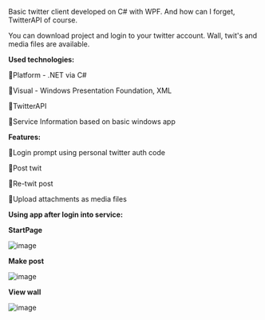 Basic twitter client developed on C# with WPF. And how can I forget, TwitterAPI of course.

You can download project and login to your twitter account. Wall, twit's and media files are available.

**Used technologies:**

🔧Platform - .NET via C#

🎨Visual - Windows Presentation Foundation, XML

🔧TwitterAPI

🔧Service Information based on basic windows app



**Features:**

🔧Login prompt using personal twitter auth code

🔧Post twit

🔧Re-twit post

🔧Upload attachments as media files



**Using app after login into service:**

**StartPage**

![image](https://user-images.githubusercontent.com/51766687/216540390-7f29f013-76a2-4d58-8c22-b17ce4603b4a.png)

**Make post**

![image](https://user-images.githubusercontent.com/51766687/216540943-756bdc26-e169-4457-b466-1c0854bf3f82.png)

**View wall**

![image](https://user-images.githubusercontent.com/51766687/216541103-5f7f325f-bf3d-4490-b7b4-7e86c710a47f.png)


